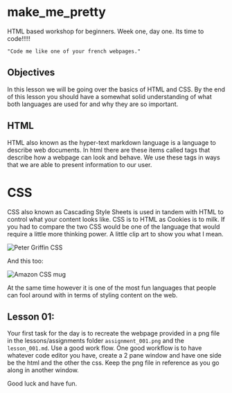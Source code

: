 # make_me_pretty
HTML based workshop for beginners.
Week one, day one. Its time to code!!!!!

`"Code me like one of your french webpages."`


## Objectives
In this lesson we will be going over the basics of HTML and CSS. By the end of this lesson you should have a somewhat solid understanding of what both languages are used for and why they are so important.

## HTML
HTML also known as the hyper-text markdown language is a language to describe web documents. In html there are these items called tags that describe how a webpage can look and behave. We use these tags in ways that we are able to present information to our user.

# CSS
CSS also known as Cascading Style Sheets is used in tandem with HTML to control what your content looks like. CSS is to HTML as Cookies is to milk. If you had to compare the two CSS would be one of the language that would require a little more thinking power. A little clip art to show you what I mean.

![Peter Griffin CSS](https://i.imgur.com/Q3cUg29.gif)

And this too:

![Amazon CSS mug](http://ecx.images-amazon.com/images/I/41YizaIK66L._AC_UL320_SR316,320_.jpg)

At the same time however it is one of the most fun languages that people can fool around with in terms of styling content on the web.

## Lesson 01:

Your first task for the day is to recreate the webpage provided in a png file in the lessons/assignments folder `assignment_001.png` and the `lesson_001.md`. Use a good work flow. One good workflow is to have whatever code editor you have, create a 2 pane window and have one side be the html and the other the css. Keep the png file in reference as you go along in another window.

Good luck and have fun.
